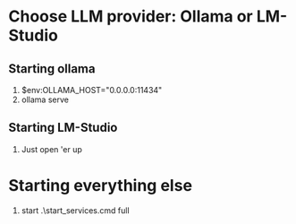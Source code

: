 # Choose LLM provider: Ollama or LM-Studio

## Starting ollama
1. $env:OLLAMA_HOST="0.0.0.0:11434"
2. ollama serve

## Starting LM-Studio
1. Just open 'er up

# Starting everything else
1. start .\start_services.cmd full